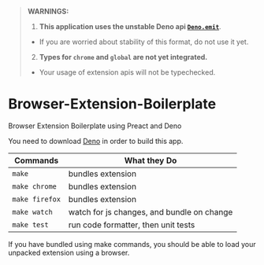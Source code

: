 > **WARNINGS:**
>
> 1. **This application uses the unstable Deno api
   > [`Deno.emit`](https://doc.deno.land/deno/unstable@v1.17.1/~/Deno.emit)**.
   > - If you are worried about stability of this format, do not use it yet.
> 2. **Types for `chrome` and `global` are not yet integrated.**
   > - Your usage of extension apis will not be typechecked.

# Browser-Extension-Boilerplate

Browser Extension Boilerplate using Preact and Deno

You need to download [Deno](https://deno.land/) in order to build this app.

| Commands       | What they Do                               |
| -------------- | ------------------------------------------ |
| `make`         | bundles extension                          |
| `make chrome`  | bundles extension                          |
| `make firefox` | bundles extension                          |
| `make watch`   | watch for js changes, and bundle on change |
| `make test`    | run code formatter, then unit tests        |

If you have bundled using make commands, you should be able to load your
unpacked extension using a browser.
